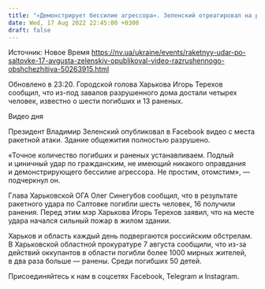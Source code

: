 ```yaml
---
title: "«Демонстрирует бессилие агрессора». Зеленский отреагировал на ракетный удар России по общежитию в Харькове"
date: Wed, 17 Aug 2022 22:45:00 +0300
draft: false
---
```

Источник: Новое Время https://nv.ua/ukraine/events/raketnyy-udar-po-saltovke-17-avgusta-zelenskiy-opublikoval-video-razrushennogo-obshchezhitiya-50263915.html


Обновлено в 23:20. Городской голова Харькова Игорь Терехов сообщил, что из-под завалов разрушенного дома достали четырех человек, известно о шести погибших и 13 раненых.

 Видео дня   

Президент Владимир Зеленский опубликовал в Facebook видео с места ракетной атаки. Здание общежития полностью разрушено.

«Точное количество погибших и раненых устанавливаем. Подлый и циничный удар по гражданским, не имеющий никакого оправдания и демонстрирующего бессилие агрессора. Не простим, отомстим», — подчеркнул он.

Глава Харьковской ОГА Олег Синегубов сообщил, что в результате ракетного удара по Салтовке погибли шесть человек, 16 получили ранения. Перед этим мэр Харькова Игорь Терехов заявил, что на месте удара начался сильный пожар в жилом здании.

Харьков и область каждый день подвергаются российским обстрелам. В Харьковской областной прокуратуре 7 августа сообщили, что из-за действий оккупантов в области погибли более 1000 мирных жителей, в два раза больше — ранены. Среди погибших 50 детей.

Присоединяйтесь к нам в соцсетях Facebook, Telegram и Instagram.
